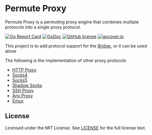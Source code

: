 # Permute Proxy

Permute Proxy is a permuting proxy engine that combines multiple protocols into a single proxy protocol.

[![Go Report Card](https://goreportcard.com/badge/github.com/wzshiming/permuteproxy)](https://goreportcard.com/report/github.com/wzshiming/permuteproxy)
[![GoDoc](https://godoc.org/github.com/wzshiming/permuteproxy?status.svg)](https://godoc.org/github.com/wzshiming/permuteproxy)
[![GitHub license](https://img.shields.io/github/license/wzshiming/permuteproxy.svg)](https://github.com/wzshiming/permuteproxy/blob/master/LICENSE)
[![gocover.io](https://gocover.io/_badge/github.com/wzshiming/permuteproxy)](https://gocover.io/github.com/wzshiming/permuteproxy)

This project is to add protocol support for the [Bridge](https://github.com/wzshiming/bridge), or it can be used alone

The following is the implementation of other proxy protocols

- [HTTP Proxy](https://github.com/wzshiming/httpproxy)
- [Socks4](https://github.com/wzshiming/socks4)
- [Socks5](https://github.com/wzshiming/socks5)
- [Shadow Socks](https://github.com/wzshiming/shadowsocks)
- [SSH Proxy](https://github.com/wzshiming/sshproxy)
- [Any Proxy](https://github.com/wzshiming/anyproxy)
- [Emux](https://github.com/wzshiming/emux)

## License

Licensed under the MIT License. See [LICENSE](https://github.com/wzshiming/permuteproxy/blob/master/LICENSE) for the full license text.
